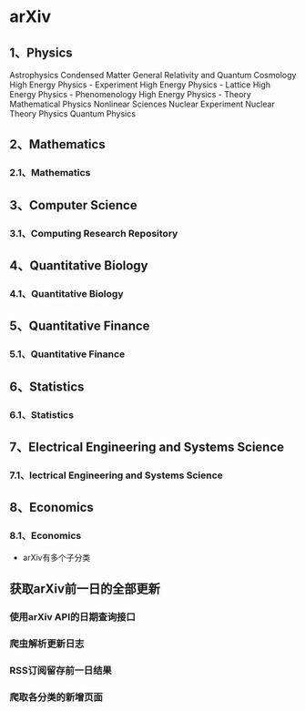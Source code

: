 # arXiv
## 1、Physics
Astrophysics
Condensed Matter
General Relativity and Quantum Cosmology
High Energy Physics - Experiment
High Energy Physics - Lattice
High Energy Physics - Phenomenology
High Energy Physics - Theory
Mathematical Physics
Nonlinear Sciences
Nuclear Experiment
Nuclear Theory
Physics
Quantum Physics
## 2、Mathematics
### 2.1、Mathematics
## 3、Computer Science
### 3.1、Computing Research Repository
## 4、Quantitative Biology
### 4.1、Quantitative Biology
## 5、Quantitative Finance
### 5.1、Quantitative Finance
## 6、Statistics
### 6.1、Statistics
## 7、Electrical Engineering and Systems Science
### 7.1、lectrical Engineering and Systems Science
## 8、Economics
### 8.1、Economics







- arXiv有多个子分类

## 获取arXiv前一日的全部更新

### 使用arXiv API的日期查询接口

### 爬虫解析更新日志

### RSS订阅留存前一日结果

### 爬取各分类的新增页面
